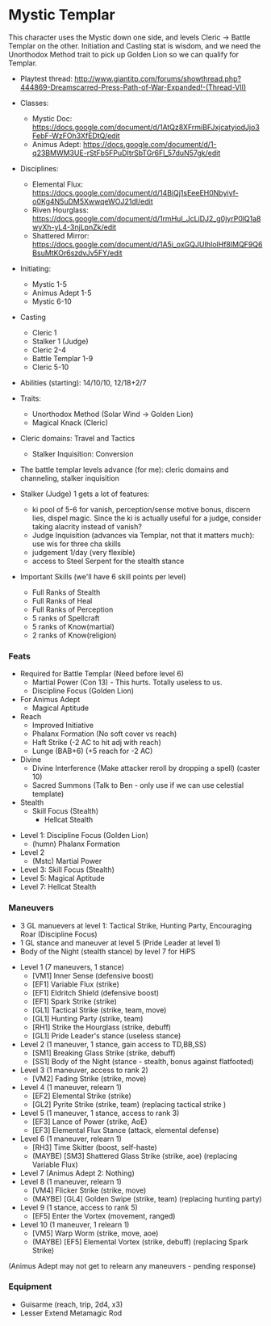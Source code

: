 # Mystic Templar

This character uses the Mystic down one side, and levels Cleric -> Battle Templar
on the other. Initiation and Casting stat is wisdom, and we need the Unorthodox
Method trait to pick up Golden Lion so we can qualify for Templar.

* Playtest thread: http://www.giantitp.com/forums/showthread.php?444869-Dreamscarred-Press-Path-of-War-Expanded!-(Thread-VII)
* Classes:
  * Mystic Doc: https://docs.google.com/document/d/1AtQz8XFrmiBFJxjcatyiodJjo3FebF-WzFOh3XfEDtQ/edit
  * Animus Adept: https://docs.google.com/document/d/1-q23BMWM3UE-rStFb5FPuDItrSbTGr6Fl_57duN57gk/edit
* Disciplines:
  * Elemental Flux: https://docs.google.com/document/d/14BiQj1sEeeEH0Nbyiyf-o0Kg4N5uDM5XwwqeWOJ21dI/edit
  * Riven Hourglass: https://docs.google.com/document/d/1rmHuI_JcLiDJ2_g0jyrP0lQ1a8wyXh-yL4-3njLpnZk/edit
  * Shattered Mirror: https://docs.google.com/document/d/1A5i_oxGQJUIhIolHf8IMQF9Q6BsuMtKOr6szdvJv5FY/edit

* Initiating:
  - Mystic 1-5
  - Animus Adept 1-5
  - Mystic 6-10
* Casting
  - Cleric 1
  - Stalker 1 (Judge)
  - Cleric 2-4
  - Battle Templar 1-9
  - Cleric 5-10
* Abilities (starting): 14/10/10, 12/18+2/7
* Traits:
  - Unorthodox Method (Solar Wind -> Golden Lion)
  - Magical Knack (Cleric)
* Cleric domains: Travel and Tactics
  - Stalker Inquisition: Conversion

* The battle templar levels advance (for me): cleric domains and channeling, stalker inquisition
* Stalker (Judge) 1 gets a lot of features:
  - ki pool of 5-6 for vanish, perception/sense motive bonus, discern lies, dispel magic. Since
    the ki is actually useful for a judge, consider taking alacrity instead of vanish?
  - Judge Inquisition (advances via Templar, not that it matters much): use wis for three cha skills
  - judgement 1/day (very flexible)
  - access to Steel Serpent for the stealth stance
* Important Skills (we'll have 6 skill points per level)
  * Full Ranks of Stealth
  * Full Ranks of Heal
  * Full Ranks of Perception
  * 5 ranks of Spellcraft
  * 5 ranks of Know(martial)
  * 2 ranks of Know(religion)

### Feats
- Required for Battle Templar (Need before level 6)
  * Martial Power (Con 13) - This hurts. Totally useless to us.
  * Discipline Focus (Golden Lion)
- For Animus Adept
  * Magical Aptitude
- Reach
  * Improved Initiative
  * Phalanx Formation (No soft cover vs reach)
  * Haft Strike (-2 AC to hit adj with reach)
  * Lunge (BAB+6) (+5 reach for -2 AC)
- Divine
  * Divine Interference (Make attacker reroll by dropping a spell) (caster 10)
  * Sacred Summons (Talk to Ben - only use if we can use celestial template)
- Stealth
  * Skill Focus (Stealth)
    * Hellcat Stealth

* Level 1: Discipline Focus (Golden Lion)
  - (humn) Phalanx Formation
* Level 2
  - (Mstc) Martial Power
* Level 3: Skill Focus (Stealth)
* Level 5: Magical Aptitude
* Level 7: Hellcat Stealth

### Maneuvers
- 3 GL manuevers at level 1: Tactical Strike, Hunting Party, Encouraging Roar (Discipline Focus)
- 1 GL stance and maneuver at level 5  (Pride Leader at level 1)
- Body of the Night (stealth stance) by level 7 for HiPS

* Level 1 (7 maneuvers, 1 stance)
  - [VM1] Inner Sense (defensive boost)
  - [EF1] Variable Flux (strike)
  - [EF1] Eldritch Shield (defensive boost)
  - [EF1] Spark Strike (strike)
  - [GL1] Tactical Strike (strike, team, move)
  - [GL1] Hunting Party (strike, team)
  - [RH1] Strike the Hourglass (strike, debuff)
  - [GL1] Pride Leader's stance (useless stance)
* Level 2 (1 maneuver, 1 stance, gain access to TD,BB,SS)
  - [SM1] Breaking Glass Strike (strike, debuff)
  - [SS1] Body of the Night (stance - stealth, bonus against flatfooted)
* Level 3 (1 maneuver, access to rank 2)
  - [VM2] Fading Strike (strike, move)
* Level 4 (1 maneuver, relearn 1)
  - [EF2] Elemental Strike (strike)
  - [GL2] Pyrite Strike (strike, team) (replacing tactical strike )
* Level 5 (1 maneuver, 1 stance, access to rank 3)
  - [EF3] Lance of Power (strike, AoE)
  - [EF3] Elemental Flux Stance (attack, elemental defense)
* Level 6 (1 maneuver, relearn 1)
  - [RH3] Time Skitter (boost, self-haste)
  - (MAYBE) [SM3] Shattered Glass Strike (strike, aoe) (replacing Variable Flux)
* Level 7 (Animus Adept 2: Nothing)
* Level 8 (1 maneuver, relearn 1)
  - [VM4] Flicker Strike (strike, move)
  - (MAYBE) [GL4] Golden Swipe (strike, team) (replacing hunting party)
* Level 9 (1 stance, access to rank 5)
  - [EF5] Enter the Vortex (movement, ranged)
* Level 10 (1 maneuver, 1 relearn 1)
  - [VM5] Warp Worm (strike, move, aoe)
  - (MAYBE) [EF5] Elemental Vortex (strike, debuff) (replacing Spark Strike)

(Animus Adept may not get to relearn any maneuvers - pending response)

### Equipment
* Guisarme (reach, trip, 2d4, x3)
* Lesser Extend Metamagic Rod
